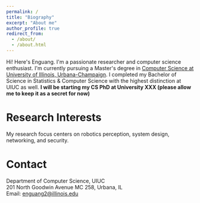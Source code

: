 ```yaml
---
permalink: /
title: "Biography"
excerpt: "About me"
author_profile: true
redirect_from: 
  - /about/
  - /about.html
---
```


Hi! Here's Enguang. I'm a passionate researcher and computer science enthusiast. I'm currently pursuing a Master's degree in [Computer Science at University of Illinois, Urbana-Champaign](https://cs.illinois.edu/). I completed my Bachelor of Science in Statistics & Computer Science with the highest distinction at UIUC as well. **I will be starting my CS PhD at University XXX (please allow me to keep it as a secret for now)**




Research Interests
======
My research focus centers on robotics perception, system design, networking, and security. 

<script type="text/javascript" id="clustrmaps" src="//clustrmaps.com/map_v2.js?d=WxnTsQDkaKZvKtWIuoVWtaqfEcB41QI6IH8F6c1SIJ4&cl=ffffff&w=a"></script>

Contact
======
Department of Computer Science, UIUC<br>
201 North Goodwin Avenue MC 258, Urbana, IL<br>
Email: enguang2@illinois.edu
